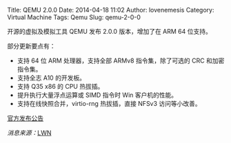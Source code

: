 Title: QEMU 2.0.0
Date: 2014-04-18 11:02
Author: lovenemesis
Category: Virtual Machine
Tags: Qemu
Slug: qemu-2-0-0

开源的虚拟及模拟工具 QEMU 发布 2.0.0 版本，增加了在 ARM 64 位支持。

部分更新要点有：

-   支持 64 位 ARM 处理器，支持全部 ARMv8 指令集，除了可选的 CRC
    和加密指令集。
-   支持全志 A10 的开发板。
-   支持 Q35 x86 的 CPU 热拔插。
-   提升执行大量浮点运算或 SIMD 指令时 Win 客户机的性能。
-   支持在线快照合并，virtio-rng 热拔插，直接 NFSv3 访问等小改善。

[官方发布公告](http://article.gmane.org/gmane.comp.emulators.qemu/267615)

*消息来源：*[LWN](http://lwn.net/Articles/595301/rss)
